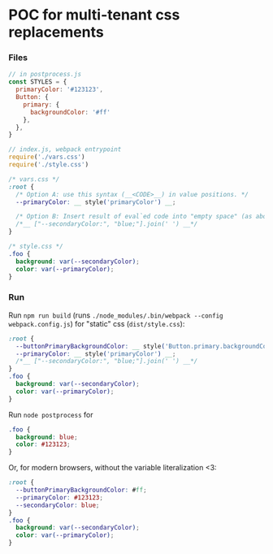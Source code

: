 # POC for multi-tenant css replacements

### Files
```javascript
// in postprocess.js
const STYLES = {
  primaryColor: '#123123',
  Button: {
    primary: {
      backgroundColor: '#ff'
    },
  },
}
```

```javascript
// index.js, webpack entrypoint
require('./vars.css')
require('./style.css')
```

```css
/* vars.css */
:root {
  /* Option A: use this syntax (__<CODE>__) in value positions. */
  --primaryColor: __ style('primaryColor') __;

  /* Option B: Insert result of eval`ed code into "empty space" (as above, but with surrounding comment delimiters) */
  /*__ ["--secondaryColor:", "blue;"].join(' ') __*/
}

/* style.css */
.foo {
  background: var(--secondaryColor);
  color: var(--primaryColor);
}
```

### Run
Run `npm run build` (runs `./node_modules/.bin/webpack --config webpack.config.js`) for "static" css (`dist/style.css`):
```css
:root {
  --buttonPrimaryBackgroundColor: __ style('Button.primary.backgroundColor') __;
  --primaryColor: __ style('primaryColor') __;
  /*__ ["--secondaryColor:", "blue;"].join(' ') __*/
}
.foo {
  background: var(--secondaryColor);
  color: var(--primaryColor);
}
```

Run `node postprocess` for
```css
.foo {
  background: blue;
  color: #123123;
}

```
Or, for modern browsers, without the variable literalization <3:
```css
:root {
  --buttonPrimaryBackgroundColor: #ff;
  --primaryColor: #123123;
  --secondaryColor: blue;
}
.foo {
  background: var(--secondaryColor);
  color: var(--primaryColor);
}
```
